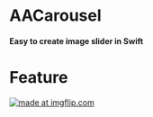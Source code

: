 # AACarousel

#### Easy to create image slider in Swift


# Feature

<a href="https://imgflip.com/gif/1qqjdf"><img src="https://i.imgflip.com/1qqjdf.gif" title="made at imgflip.com"/></a>
